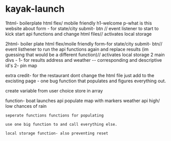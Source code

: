 # kayak-launch

1html-
    boilerplate html
    flex/ mobile friendly
    h1-welcome
    p-what is this website about
    form - for state/city
    submit- btn // event listener to start to kick start api functions and change html files// activates local storage

2html- 
    boiler plate html 
    flex/moile friendly
    form-for state/city
    submit- btn// event listhener to run the api functions again and replace results (im guessing that would be a different function)// activates local storage
    2 main divs - 
     1- for results address and weather -- corresponding and descriptive id's
     2- pin map 

extra credit- 
    for the restaurant dont change the html file just add to the excisting page - one bug function that populates and figures everything out. 

create variable from user choice 
store in array 

function-
    boat launches api 
        populate map with markers 
    weather api 
            high/ low 
            chances of rain 

    seperate functions functions for populating 

    use one big function to and call everything else. 

    local storage function- also preventing reset 



